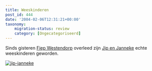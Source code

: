 ```yaml
---
title: Weeskinderen
post_id: 444
date: '2004-02-06T12:31:21+00:00'
taxonomy:
    migration-status: review
    category: [Ongecategoriseerd]
---
```

Sinds gisteren [Fiep Westendorp](http://www.fiepwestendorp.nl/) overleed zijn [Jip en Janneke](http://www.jipenjanneke.nl/) echte weeskinderen geworden.

[![jip-janneke](/wp-content/uploads/2009/08/jip-janneke.jpg "jip-janneke")](/wp-content/uploads/2009/08/jip-janneke.jpg)